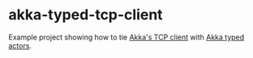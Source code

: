 # akka-typed-tcp-client

Example project showing how to tie [Akka's TCP client](http://doc.akka.io/docs/akka/current/scala/io-tcp.html) with [Akka typed actors](http://doc.akka.io/docs/akka/current/scala/typed.html).
